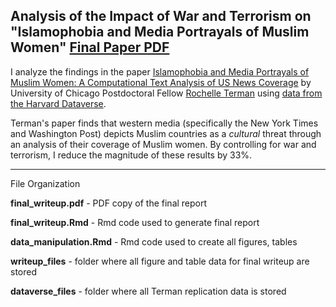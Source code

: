 ## Analysis of the Impact of War and Terrorism on "Islamophobia and Media Portrayals of Muslim Women" [Final Paper PDF](https://github.com/seanhugh/Data-Islamophobia/blob/master/final_writeup.pdf)

I analyze the findings in the paper [Islamophobia and Media Portrayals of Muslim Women: A Computational Text Analysis of US News Coverage](http://rochelleterman.com/wp-content/uploads/2014/08/Manuscript.pdf) by University of Chicago Postdoctoral Fellow [Rochelle Terman](https://cisac.fsi.stanford.edu/people/rochelle-terman) using [data from the Harvard Dataverse](https://dataverse.harvard.edu/dataset.xhtml?persistentId=doi:10.7910/DVN/W8AAYK&version=1.0).

Terman's paper finds that western media (specifically the New York Times and Washington Post) depicts Muslim countries as a *cultural* threat through an analysis of their coverage of Muslim women. By controlling for war and terrorism, I reduce the magnitude of these results by 33%.

-----

File Organization

**final_writeup.pdf** - PDF copy of the final report

**final_writeup.Rmd** - Rmd code used to generate final report

**data_manipulation.Rmd** - Rmd code used to create all figures, tables

**writeup_files** - folder where all figure and table data for final writeup are stored

**dataverse_files** - folder where all Terman replication data is stored
